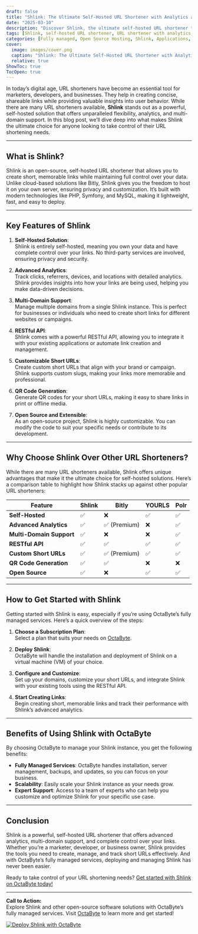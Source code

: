 ```yaml
---
draft: false
title: "Shlink: The Ultimate Self-Hosted URL Shortener with Analytics and Multi-Domain Support"
date: "2025-03-10"
description: "Discover Shlink, the ultimate self-hosted URL shortener that offers advanced analytics, multi-domain support, and complete control over your links. Learn why Shlink stands out in the world of open-source URL shorteners and how it can benefit your business."
tags: [Shlink, self-hosted URL shortener, URL shortener with analytics, multi-domain URL shortener, open-source URL shortener, Shlink vs Bitly, Shlink features, Shlink installation, Shlink benefits]
categories: [Fully managed, Open Source Hosting, Shlink, Applications, Others]
cover:
  image: images/cover.png
  caption: "Shlink: The Ultimate Self-Hosted URL Shortener with Analytics and Multi-Domain Support"
  relative: true
ShowToc: true
TocOpen: true
---
```



In today’s digital age, URL shorteners have become an essential tool for marketers, developers, and businesses. They help in creating concise, shareable links while providing valuable insights into user behavior. While there are many URL shorteners available, **Shlink** stands out as a powerful, self-hosted solution that offers unparalleled flexibility, analytics, and multi-domain support. In this blog post, we’ll dive deep into what makes Shlink the ultimate choice for anyone looking to take control of their URL shortening needs.

---

## What is Shlink?

Shlink is an open-source, self-hosted URL shortener that allows you to create short, memorable links while maintaining full control over your data. Unlike cloud-based solutions like Bitly, Shlink gives you the freedom to host it on your own server, ensuring privacy and customization. It’s built with modern technologies like PHP, Symfony, and MySQL, making it lightweight, fast, and easy to deploy.

---

## Key Features of Shlink

1. **Self-Hosted Solution**:  
   Shlink is entirely self-hosted, meaning you own your data and have complete control over your links. No third-party services are involved, ensuring privacy and security.

2. **Advanced Analytics**:  
   Track clicks, referrers, devices, and locations with detailed analytics. Shlink provides insights into how your links are being used, helping you make data-driven decisions.

3. **Multi-Domain Support**:  
   Manage multiple domains from a single Shlink instance. This is perfect for businesses or individuals who need to create short links for different websites or campaigns.

4. **RESTful API**:  
   Shlink comes with a powerful RESTful API, allowing you to integrate it with your existing applications or automate link creation and management.

5. **Customizable Short URLs**:  
   Create custom short URLs that align with your brand or campaign. Shlink supports custom slugs, making your links more memorable and professional.

6. **QR Code Generation**:  
   Generate QR codes for your short URLs, making it easy to share links in print or offline media.

7. **Open Source and Extensible**:  
   As an open-source project, Shlink is highly customizable. You can modify the code to suit your specific needs or contribute to its development.

---

## Why Choose Shlink Over Other URL Shorteners?

While there are many URL shorteners available, Shlink offers unique advantages that make it the ultimate choice for self-hosted solutions. Here’s a comparison table to highlight how Shlink stacks up against other popular URL shorteners:

| Feature                | Shlink               | Bitly                | YOURLS               | Polr                 |
|------------------------|----------------------|----------------------|----------------------|----------------------|
| **Self-Hosted**        | ✅                   | ❌                   | ✅                   | ✅                   |
| **Advanced Analytics** | ✅                   | ✅ (Premium)         | ❌                   | ✅                   |
| **Multi-Domain Support**| ✅                   | ❌                   | ❌                   | ✅                   |
| **RESTful API**        | ✅                   | ✅                   | ✅                   | ✅                   |
| **Custom Short URLs**  | ✅                   | ✅ (Premium)         | ✅                   | ✅                   |
| **QR Code Generation** | ✅                   | ✅                   | ❌                   | ❌                   |
| **Open Source**        | ✅                   | ❌                   | ✅                   | ✅                   |

---

## How to Get Started with Shlink

Getting started with Shlink is easy, especially if you’re using OctaByte’s fully managed services. Here’s a quick overview of the steps:

1. **Choose a Subscription Plan**:  
   Select a plan that suits your needs on [OctaByte](https://octabyte.io).

2. **Deploy Shlink**:  
   OctaByte will handle the installation and deployment of Shlink on a virtual machine (VM) of your choice.

3. **Configure and Customize**:  
   Set up your domains, customize your short URLs, and integrate Shlink with your existing tools using the RESTful API.

4. **Start Creating Links**:  
   Begin creating short, memorable links and track their performance with Shlink’s advanced analytics.

---

## Benefits of Using Shlink with OctaByte

By choosing OctaByte to manage your Shlink instance, you get the following benefits:

- **Fully Managed Services**: OctaByte handles installation, server management, backups, and updates, so you can focus on your business.
- **Scalability**: Easily scale your Shlink instance as your needs grow.
- **Expert Support**: Access to a team of experts who can help you customize and optimize Shlink for your specific use case.

---

## Conclusion

Shlink is a powerful, self-hosted URL shortener that offers advanced analytics, multi-domain support, and complete control over your links. Whether you’re a marketer, developer, or business owner, Shlink provides the tools you need to create, manage, and track short URLs effectively. And with OctaByte’s fully managed services, deploying and managing Shlink has never been easier.

Ready to take control of your URL shortening needs? [Get started with Shlink on OctaByte today!](https://octabyte.io)

---

**Call to Action:**  
Explore Shlink and other open-source software solutions with OctaByte’s fully managed services. Visit [OctaByte](https://octabyte.io) to learn more and get started!

[![Deploy Shlink with OctaByte](/images/deploy-on-octabyte.png)](https://octabyte.io/fully-managed-open-source-services/applications/others/shlink)